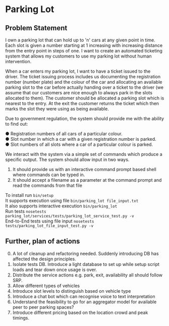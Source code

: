# Parking Lot
## Problem Statement
I own a parking lot that can hold up to 'n' cars at any given point in time. Each slot is
given a number starting at 1 increasing with increasing distance from the entry point
in steps of one. I want to create an automated ticketing system that allows my
customers to use my parking lot without human intervention.  

When a car enters my parking lot, I want to have a ticket issued to the driver. The
ticket issuing process includes us documenting the registration number (number
plate) and the colour of the car and allocating an available parking slot to the car
before actually handing over a ticket to the driver (we assume that our customers are
nice enough to always park in the slots allocated to them). The customer should be
allocated a parking slot which is nearest to the entry. At the exit the customer returns
the ticket which then marks the slot they were using as being available.  

Due to government regulation, the system should provide me with the ability to find out:
  
● Registration numbers of all cars of a particular colour.  
● Slot number in which a car with a given registration number is parked.  
● Slot numbers of all slots where a car of a particular colour is parked.  

We interact with the system via a simple set of commands which produce a specific
output. The system should allow input in two ways.  

1) It should provide us with an interactive command prompt based shell where
commands can be typed in.
2) It should accept a filename as a parameter at the command prompt and read the
commands from that file  

To install run `bin/setup`  
It supports execution using file `bin/parking_lot file_input.txt`  
It also supports interactive execution `bin/parking_lot`  
Run tests `nosetests parking_lot/services/tests/parking_lot_service_test.py -v`  
End-to-End tests using file input `nosetests tests/parking_lot_file_input_test.py -v` 

## Further, plan of actions
0. A lot of cleanup and refactoring needed. Suddenly introducing DB has affected the design principles.
1. Isolate tests DB. Introduce a light database to set up while setup script loads and tear down once usage is over.   
2. Distribute the service actions e.g. park, exit, availability all should follow SRP.
3. Allow different types of vehicles
4. Introduce slot levels to distinguish based on vehicle type
5. Introduce a chat bot which can recognise voice to text interpretation
6. Understand the feasibility to go for an aggregator model for available  
peer to peer parking spaces?
7. Introduce different pricing based on the location crowd and peak timings.
